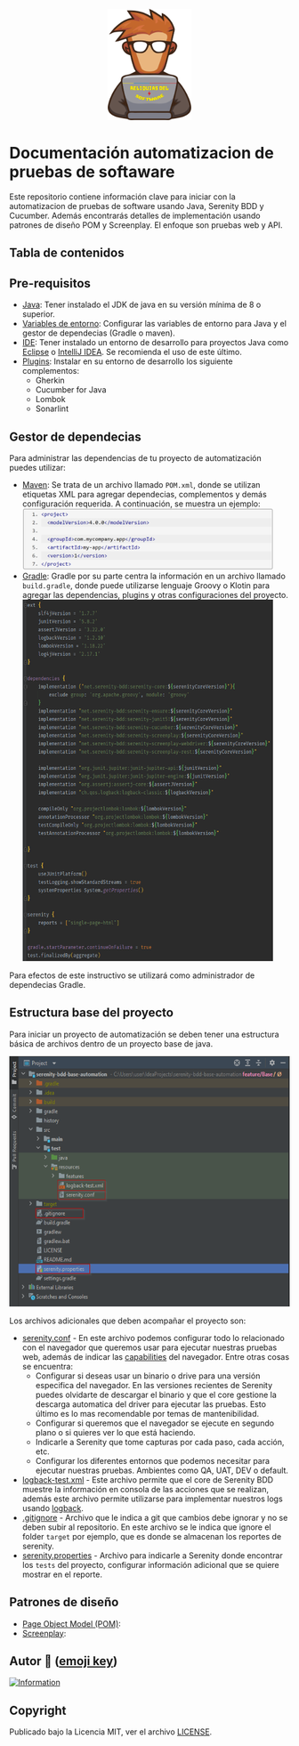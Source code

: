 <a target="_blank" href="https://www.youtube.com/@reliquiasdelsoftware">
  <p style="text-align:center;">
    <img alt="Logo Reliquias del Software" src="images/logo.png" width="150" height="200">
  </p>
</a>

# Documentación automatizacion de pruebas de softaware

Este repositorio contiene información clave para iniciar con la automatizacion de pruebas de software usando Java,
Serenity BDD y Cucumber. Además encontrarás detalles de implementación usando patrones de diseño POM y Screenplay. El
enfoque son pruebas web y API.

## Tabla de contenidos

## Pre-requisitos
- [Java](https://www.oracle.com/java/technologies/downloads/archive/): Tener instalado el JDK de java en su versión mínima de 8 o superior.
- [Variables de entorno](): Configurar las variables de entorno para Java y el gestor de dependecias (Gradle o maven).
- [IDE](): Tener instalado un entorno de desarrollo para proyectos Java como [Eclipse](https://www.eclipse.org/downloads/) o [IntelliJ IDEA](https://www.jetbrains.com/es-es/idea/). Se recomienda el uso de este último.
- [Plugins](): Instalar en su entorno de desarrollo los siguiente complementos:
  - Gherkin
  - Cucumber for Java
  - Lombok
  - Sonarlint

## Gestor de dependecias
Para administrar las dependencias de tu proyecto de automatización puedes utilizar:
- [Maven](https://maven.apache.org/): Se trata de un archivo llamado `POM.xml`, donde se utilizan etiquetas XML para agregar dependecias, complementos y demás configuración requerida. A continuación, se muestra un ejemplo:
  <br>
  <img alt="Archivo base POM" src="images/pomBaseMaven.png" width="450" height="110">
- [Gradle](https://gradle.org/): Gradle por su parte centra la información en un archivo llamado `build.gradle`, donde puede utilizarse lenguaje Groovy o Klotin para agregar las dependencias, plugins y otras configuraciones del proyecto.
  <img alt="Logo Reliquias del Software" src="images/buildBaseGradle.png" width="450" height="650">

Para efectos de este instructivo se utilizará como administrador de dependecias Gradle.

## Estructura base del proyecto

Para iniciar un proyecto de automatización se deben tener una estructura básica de archivos dentro de un proyecto base
de java.

<img alt="Archivos base para proyecto automatización" src="images/archivos_base.png" width="562" height="450">

Los archivos adicionales que deben acompañar el proyecto son:

- [serenity.conf]() - En este archivo podemos configurar todo lo relacionado con el navegador que queremos usar para
  ejecutar nuestras pruebas web, además de indicar
  las [capabilities](https://serenity-bdd.github.io/docs/guide/driver_config) del navegador. Entre otras cosas se
  encuentra:
    - Configurar si deseas usar un binario o drive para una versión especifica del navegador. En las versiones recientes
      de Serenity puedes olvidarte de descargar el binario y que el core gestione la descarga automatica del driver para
      ejecutar las pruebas. Esto último es lo mas recomendable por temas de mantenibilidad.
    - Configurar si queremos que el navegador se ejecute en segundo plano o si quieres ver lo que está haciendo.
    - Indicarle a Serenity que tome capturas por cada paso, cada acción, etc.
    - Configurar los diferentes entornos que podemos necesitar para ejecutar nuestras pruebas. Ambientes como QA, UAT,
      DEV o default.
- [logback-test.xml]() - Este archivo permite que el core de Serenity BDD muestre la información en consola de las
  acciones que se realizan, además este archivo permite utilizarse para implementar nuestros logs
  usando [logback](https://logback.qos.ch/index.html).
- [.gitignore]() - Archivo que le indica a git que cambios debe ignorar y no se deben subir al repositorio. En este
  archivo se le indica que ignore el folder `target` por ejemplo, que es donde se almacenan los reportes de serenity.
- [serenity.properties]() - Archivo para indicarle a Serenity donde encontrar los `tests` del proyecto, configurar
  información adicional que se quiere mostrar en el reporte.

## Patrones de diseño

- [Page Object Model (POM)]():
- [Screenplay]():

## Autor 👨 ([emoji key](https://allcontributors.org/docs/en/emoji-key))

[![Information](https://github-stats-alpha.vercel.app/api?username=DiegoPinzon20 "Information")](https://github-stats-alpha.vercel.app/api?username=DiegoPinzon20 "Information")

## Copyright

Publicado bajo la Licencia MIT, ver el
archivo [LICENSE](https://github.com/DiegoPinzon20/doc-automatizacion-pruebas/blob/master/LICENSE).
